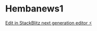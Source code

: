 # Hembanews1

[Edit in StackBlitz next generation editor ⚡️](https://stackblitz.com/~/github.com/Hemba-singh/Hembanews1)